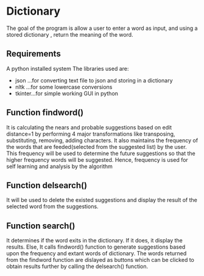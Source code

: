 # Dictionary
The goal of the program is allow a user to enter a word as input, and using a stored dictionary , return the meaning of the word.

## Requirements
A python installed system
The libraries used are:
* json   ...for converting text file to json and storing in a dictionary
* nltk   ...for some lowercase conversions
* tkinter...for simple working GUI in python

## Function findword()
It is calculating the nears and probable suggestions based on edit distance=1 by performing 4 major transformations like transposing, substituting, removing, adding characters.
It also maintains the frequency of the words that are feeded(selected from the suggested list) by the user.
This frequency will be used to determine the future suggestions so that the higher frequency words will be suggested. Hence, frequency is used for self learning and analysis by the algorithm

## Function delsearch()
It will be used to delete the existed suggestions and display the result of the selected word from the suggestions.

## Function search()
It determines if the word exits in the dictionary. If it does, it display the results. Else, It calls findword() function to generate suggestions based upon the frequency and extant words of dictionary.
The words returned from the findword function are dislayed as buttons which can be clicked to obtain results further by calling the delsearch() function.

